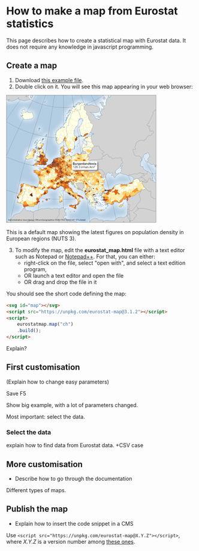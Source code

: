 # How to make a map from Eurostat statistics

This page describes how to create a statistical map with Eurostat data. It does not require any knowledge in javascript programming.

## Create a map

1. Download [this example file](https://raw.githubusercontent.com/eurostat/eurostat-map.js/master/docs/tutos/quick/eurostat_map.html).
2. Double click on it. You will see this map appearing in your web browser:

![map 1](map1.png)

This is a default map showing the latest figures on population density in European regions (NUTS 3).

3. To modify the map, edit the **eurostat_map.html** file with a text editor such as Notepad or [Notepad++](https://notepad-plus-plus.org/). For that, you can either:
   - right-click on the file, select "open with", and select a text edition program,
   - OR launch a text editor and open the file
   - OR drag and drop the file in it

You should see the short code defining the map:

```html
<svg id="map"></svg>
<script src="https://unpkg.com/eurostat-map@3.1.2"></script>
<script>
    eurostatmap.map("ch")
    .build();
</script>
``` 


Explain?

## First customisation

(Explain how to change easy parameters)

Save
F5

Show big example, with a lot of parameters changed.

Most important: select the data.

### Select the data

<TODO> explain how to find data from Eurostat data. +CSV case



## More customisation

- Describe how to go through the documentation

Different types of maps.

## Publish the map
- Explain how to insert the code snippet in a CMS


Use ``<script src="https://unpkg.com/eurostat-map@X.Y.Z"></script>``, where *X.Y.Z* is a version number among [these ones](https://www.npmjs.com/package/eurostat-map?activeTab=versions).
